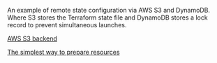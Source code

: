 An example of remote state configuration via AWS S3 and DynamoDB. Where S3 stores the Terraform state file and DynamoDB
stores a lock record to prevent simultaneous launches.

[AWS S3 backend](https://developer.hashicorp.com/terraform/language/settings/backends/s3)

[The simplest way to prepare resources](../07.1%20–%20aws_s3-remote-state-preparation/)
